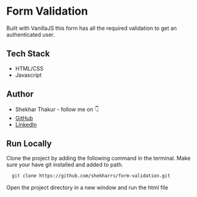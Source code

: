 
# Form Validation

Built with VanillaJS this form has all the required validation to get an authenticated user.


## Tech Stack

- HTML/CSS
- Javascript


## Author

-   Shekhar Thakur - follow me on 👇
-   [GitHub](https://github.com/shekharrs)
-   [LinkedIn](https://www.linkedin.com/in/thakurshekhar/)



## Run Locally

Clone the project by adding the following command in the terminal.
Make sure your have git installed and added to path.

```bash
  git clone https://github.com/shekharrs/form-validation.git 
```

Open the project directory in a new window and run the html file
